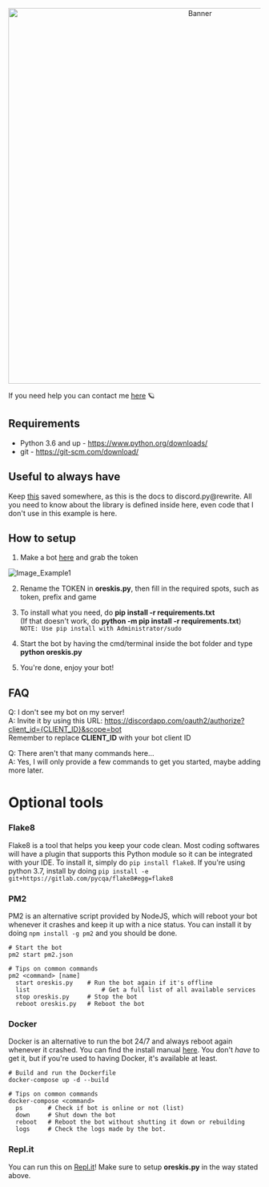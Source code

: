 <p align = "center">
  <img title = "Banner" src = "https://i.hizliresim.com/r8g1cg8.png" onclick="return false" width = "750px">
</p>

If you need help you can contact me [here](https://github.com/chisenoa/oreskis/issues) 🪐

## Requirements
- Python 3.6 and up - https://www.python.org/downloads/
- git - https://git-scm.com/download/

## Useful to always have
Keep [this](https://discordpy.readthedocs.io/en/latest/) saved somewhere, as this is the docs to discord.py@rewrite.
All you need to know about the library is defined inside here, even code that I don't use in this example is here.

## How to setup
1. Make a bot [here](https://discordapp.com/developers/applications/me) and grab the token

![Image_Example1](https://i.hizliresim.com/5grlh84.png)

2. Rename the TOKEN in **oreskis.py**, then fill in the required spots, such as token, prefix and game

3. To install what you need, do **pip install -r requirements.txt**<br>
(If that doesn't work, do **python -m pip install -r requirements.txt**)<br>
`NOTE: Use pip install with Administrator/sudo`

4. Start the bot by having the cmd/terminal inside the bot folder and type **python oreskis.py**

5. You're done, enjoy your bot!

## FAQ
Q: I don't see my bot on my server!<br>
A: Invite it by using this URL: https://discordapp.com/oauth2/authorize?client_id={CLIENT_ID}&scope=bot<br>
Remember to replace **CLIENT_ID** with your bot client ID

Q: There aren't that many commands here...<br>
A: Yes, I will only provide a few commands to get you started, maybe adding more later.

# Optional tools
### Flake8
Flake8 is a tool that helps you keep your code clean. Most coding softwares will have a plugin that supports this Python module so it can be integrated with your IDE. To install it, simply do `pip install flake8`. If you're using python 3.7, install by doing `pip install -e git+https://gitlab.com/pycqa/flake8#egg=flake8`

### PM2
PM2 is an alternative script provided by NodeJS, which will reboot your bot whenever it crashes and keep it up with a nice status. You can install it by doing `npm install -g pm2` and you should be done.
```
# Start the bot
pm2 start pm2.json

# Tips on common commands
pm2 <command> [name]
  start oreskis.py    # Run the bot again if it's offline
  list                    # Get a full list of all available services
  stop oreskis.py     # Stop the bot
  reboot oreskis.py   # Reboot the bot
```

### Docker
Docker is an alternative to run the bot 24/7 and always reboot again whenever it crashed. You can find the install manual [here](https://docs.docker.com/install/). You don't *have* to get it, but if you're used to having Docker, it's available at least.
```
# Build and run the Dockerfile
docker-compose up -d --build

# Tips on common commands
docker-compose <command>
  ps       # Check if bot is online or not (list)
  down     # Shut down the bot
  reboot   # Reboot the bot without shutting it down or rebuilding
  logs     # Check the logs made by the bot.
```

### Repl.it
You can run this on [Repl.it](https://repl.it/)! Make sure to setup **oreskis.py** in the way stated above.
